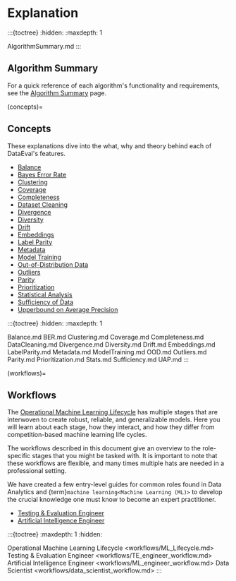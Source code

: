 # Explanation

:::{toctree}
:hidden:
:maxdepth: 1

AlgorithmSummary.md
:::

## Algorithm Summary

For a quick reference of each algorithm's functionality and requirements, see
the [Algorithm Summary](AlgorithmSummary.md) page.

(concepts)=

## Concepts

These explanations dive into the what, why and theory behind each of DataEval's
features.

- [Balance](Balance.md)
- [Bayes Error Rate](BER.md)
- [Clustering](Clustering.md)
- [Coverage](Coverage.md)
- [Completeness](Completeness.md)
- [Dataset Cleaning](DataCleaning.md)
- [Divergence](Divergence.md)
- [Diversity](Diversity.md)
- [Drift](Drift.md)
- [Embeddings](Embeddings.md)
- [Label Parity](LabelParity.md)
- [Metadata](Metadata.md)
- [Model Training](ModelTraining.md)
- [Out-of-Distribution Data](OOD.md)
- [Outliers](Outliers.md)
- [Parity](Parity.md)
- [Prioritization](Prioritization.md)
- [Statistical Analysis](Stats.md)
- [Sufficiency of Data](Sufficiency.md)
- [Upperbound on Average Precision](UAP.md)

:::{toctree}
:hidden:
:maxdepth: 1

Balance.md
BER.md
Clustering.md
Coverage.md
Completeness.md
DataCleaning.md
Divergence.md
Diversity.md
Drift.md
Embeddings.md
LabelParity.md
Metadata.md
ModelTraining.md
OOD.md
Outliers.md
Parity.md
Prioritization.md
Stats.md
Sufficiency.md
UAP.md
:::

(workflows)=

## Workflows

The [Operational Machine Learning Lifecycle](workflows/ML_Lifecycle.md) has
multiple stages that are interwoven to create robust, reliable, and
generalizable models. Here you will learn about each stage, how they
interact, and how they differ from competition-based machine learning life
cycles.

The workflows described in this document give an overview to the
role-specific stages that you might be tasked with. It is important to note
that these workflows are flexible, and many times multiple hats are needed in
a professional setting.

We have created a few entry-level guides for common roles found in Data
Analytics and {term}`machine learning<Machine Learning (ML)>` to develop the
crucial knowledge one must know to become an expert practitioner.

- [Testing & Evaluation Engineer](workflows/TE_engineer_workflow.md)
- [Artificial Intelligence Engineer](workflows/ML_engineer_workflow.md)

:::{toctree}
:maxdepth: 1
:hidden:

Operational Machine Learning Lifecycle <workflows/ML_Lifecycle.md>
Testing & Evaluation Engineer <workflows/TE_engineer_workflow.md>
Artificial Intelligence Engineer <workflows/ML_engineer_workflow.md>
Data Scientist <workflows/data_scientist_workflow.md>
:::
